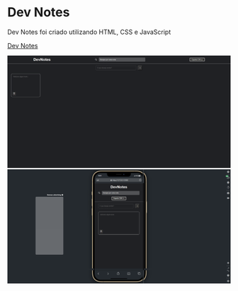 # Dev Notes
 
 Dev Notes foi criado utilizando HTML, CSS e JavaScript

<a href="https://dev-notes-rho.vercel.app/">Dev Notes</a>

<img src="img/print.png">
<img src="img/mobilt.png">